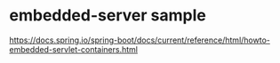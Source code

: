 # embedded-server sample

https://docs.spring.io/spring-boot/docs/current/reference/html/howto-embedded-servlet-containers.html
